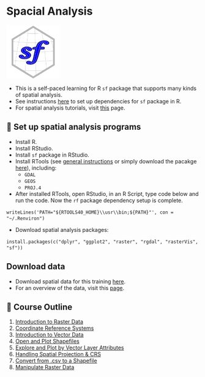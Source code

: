 # Spacial Analysis 

<img src="Image/cover.png" width="140">

* This is a self-paced learning for R `sf` package that supports many kinds of spatial analysis.  
* See instructions [here](https://datacarpentry.org/geospatial-workshop/setup.html) to set up dependencies for `sf` package in R.
* For spatial analysis tutorials, visit [this](https://ucmerced.github.io/2021-03-22-ucmerced/) page.

## :wrench: Set up spatial analysis programs 
* Install R. 
* Install RStudio. 
* Install `sf` package in RStudio.
* Install RTools (see [general instructions](https://datacarpentry.org/geospatial-workshop/setup.html) or simply download the pacakge [here](http://www.kyngchaos.com/software/frameworks/)), including: 
	* `GDAL`
	* `GEOS`
	* `PROJ.4` 
* After installed RTools, open RStudio, in an R Script, type code below and run the code. Now the `rf` package dependency setup is complete.

```
writeLines('PATH="${RTOOLS40_HOME}\\usr\\bin;${PATH}"', con = "~/.Renviron")
```
* Download spatial analysis packages: 

```
install.packages(c("dplyr", "ggplot2", "raster", "rgdal", "rasterVis", "sf"))
```

## Download data 
* Download spatial data for this training [here](https://ndownloader.figshare.com/articles/2009586/versions/10).
* For an overview of the data, visit this [page](https://datacarpentry.org/geospatial-workshop/data/).

## :blue_book: Course Outline 
1. [Introduction to Raster Data](https://datacarpentry.org/organization-geospatial/01-intro-raster-data/index.html)  
2. [Coordinate Reference Systems](https://datacarpentry.org/organization-geospatial/03-crs/index.html)
3. [Introduction to Vector Data](https://datacarpentry.org/organization-geospatial/02-intro-vector-data/index.html)
4. [Open and Plot Shapefiles](https://datacarpentry.org/r-raster-vector-geospatial/06-vector-open-shapefile-in-r/index.html)
5. [Explore and Plot by Vector Layer Attributes](https://datacarpentry.org/r-raster-vector-geospatial/07-vector-shapefile-attributes-in-r/index.html)
6. [Handling Spatial Projection & CRS](https://datacarpentry.org/r-raster-vector-geospatial/09-vector-when-data-dont-line-up-crs/index.html)
7. [Convert from .csv to a Shapefile](https://datacarpentry.org/r-raster-vector-geospatial/10-vector-csv-to-shapefile-in-r/index.html)
8. [Manipulate Raster Data](https://datacarpentry.org/r-raster-vector-geospatial/11-vector-raster-integration/index.html)
